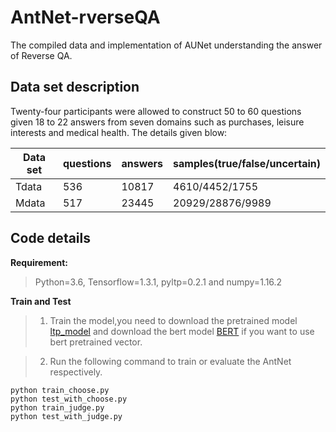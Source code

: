 # AntNet-rverseQA

The compiled data and implementation of AUNet understanding the answer of Reverse QA.

## Data set description

Twenty-four participants were allowed to construct 50 to 60 questions given 18 to 22 answers from seven domains such as purchases, leisure interests and medical health. The details given blow:

<!-- mdformat off(no table) -->

| Data set | questions | answers | samples(true/false/uncertain) |
| -------- | --------- | ------- | ----------------------------- |
| Tdata    | 536       | 10817   | 4610/4452/1755                |
| Mdata    | 517       | 23445   | 20929/28876/9989              |

<!-- mdformat on -->

## Code details

**Requirement:**  
>Python=3.6, Tensorflow=1.3.1, pyltp=0.2.1 and numpy=1.16.2

**Train and Test**  
>1. Train the model,you need to download the pretrained model [ltp_model](http://ltp.ai/download.html) and download the bert model [BERT](https://storage.googleapis.com/bert_models/2018_11_03/chinese_L-12_H-768_A-12.zip) if you want to use bert pretrained vector.

>2. Run  the following command to train or evaluate the AntNet respectively.

```shell
python train_choose.py  
python test_with_choose.py
python train_judge.py  
python test_with_judge.py
```
